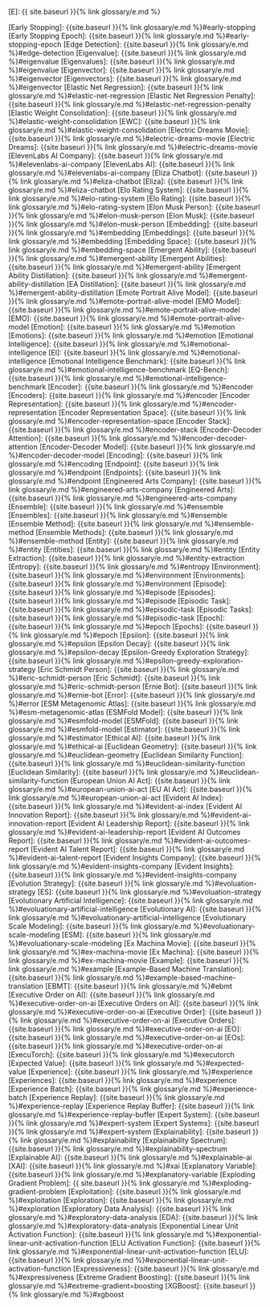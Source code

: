 [E]: {{ site.baseurl }}{% link glossary/e.md %}

[Early Stopping]: {{site.baseurl }}{% link glossary/e.md %}#early-stopping
[Early Stopping Epoch]: {{site.baseurl }}{% link glossary/e.md %}#early-stopping-epoch
[Edge Detection]: {{site.baseurl }}{% link glossary/e.md %}#edge-detection
[Eigenvalue]: {{site.baseurl }}{% link glossary/e.md %}#eigenvalue
[Eigenvalues]: {{site.baseurl }}{% link glossary/e.md %}#eigenvalue
[Eigenvector]: {{site.baseurl }}{% link glossary/e.md %}#eigenvector
[Eigenvectors]: {{site.baseurl }}{% link glossary/e.md %}#eigenvector
[Elastic Net Regression]: {{site.baseurl }}{% link glossary/e.md %}#elastic-net-regression
[Elastic Net Regression Penalty]: {{site.baseurl }}{% link glossary/e.md %}#elastic-net-regression-penalty
[Elastic Weight Consolidation]: {{site.baseurl }}{% link glossary/e.md %}#elastic-weight-consolidation
[EWC]: {{site.baseurl }}{% link glossary/e.md %}#elastic-weight-consolidation
[Electric Dreams Movie]: {{site.baseurl }}{% link glossary/e.md %}#electric-dreams-movie
[Electric Dreams]: {{site.baseurl }}{% link glossary/e.md %}#electric-dreams-movie
[ElevenLabs AI Company]: {{site.baseurl }}{% link glossary/e.md %}#elevenlabs-ai-company
[ElevenLabs AI]: {{site.baseurl }}{% link glossary/e.md %}#elevenlabs-ai-company
[Eliza Chatbot]: {{site.baseurl }}{% link glossary/e.md %}#eliza-chatbot
[Eliza]: {{site.baseurl }}{% link glossary/e.md %}#eliza-chatbot
[Elo Rating System]: {{site.baseurl }}{% link glossary/e.md %}#elo-rating-system
[Elo Rating]: {{site.baseurl }}{% link glossary/e.md %}#elo-rating-system
[Elon Musk Person]: {{site.baseurl }}{% link glossary/e.md %}#elon-musk-person
[Elon Musk]: {{site.baseurl }}{% link glossary/e.md %}#elon-musk-person
[Embedding]: {{site.baseurl }}{% link glossary/e.md %}#embedding
[Embeddings]: {{site.baseurl }}{% link glossary/e.md %}#embedding
[Embedding Space]: {{site.baseurl }}{% link glossary/e.md %}#embedding-space
[Emergent Ability]: {{site.baseurl }}{% link glossary/e.md %}#emergent-ability
[Emergent Abilities]: {{site.baseurl }}{% link glossary/e.md %}#emergent-ability
[Emergent Ability Distillation]: {{site.baseurl }}{% link glossary/e.md %}#emergent-ability-distillation
[EA Distillation]: {{site.baseurl }}{% link glossary/e.md %}#emergent-ability-distillation
[Emote Portrait Alive Model]: {{site.baseurl }}{% link glossary/e.md %}#emote-portrait-alive-model
[EMO Model]: {{site.baseurl }}{% link glossary/e.md %}#emote-portrait-alive-model
[EMO]: {{site.baseurl }}{% link glossary/e.md %}#emote-portrait-alive-model
[Emotion]: {{site.baseurl }}{% link glossary/e.md %}#emotion
[Emotions]: {{site.baseurl }}{% link glossary/e.md %}#emotion
[Emotional Intelligence]: {{site.baseurl }}{% link glossary/e.md %}#emotional-intelligence
[EI]: {{site.baseurl }}{% link glossary/e.md %}#emotional-intelligence
[Emotional Intelligence Benchmark]: {{site.baseurl }}{% link glossary/e.md %}#emotional-intelligence-benchmark
[EQ-Bench]: {{site.baseurl }}{% link glossary/e.md %}#emotional-intelligence-benchmark
[Encoder]: {{site.baseurl }}{% link glossary/e.md %}#encoder
[Encoders]: {{site.baseurl }}{% link glossary/e.md %}#encoder
[Encoder Representation]: {{site.baseurl }}{% link glossary/e.md %}#encoder-representation
[Encoder Representation Space]: {{site.baseurl }}{% link glossary/e.md %}#encoder-representation-space
[Encoder Stack]: {{site.baseurl }}{% link glossary/e.md %}#encoder-stack
[Encoder-Decoder Attention]: {{site.baseurl }}{% link glossary/e.md %}#encoder-decoder-attention
[Encoder-Decoder Model]: {{site.baseurl }}{% link glossary/e.md %}#encoder-decoder-model
[Encoding]: {{site.baseurl }}{% link glossary/e.md %}#encoding
[Endpoint]: {{site.baseurl }}{% link glossary/e.md %}#endpoint
[Endpoints]: {{site.baseurl }}{% link glossary/e.md %}#endpoint
[Engineered Arts Company]: {{site.baseurl }}{% link glossary/e.md %}#engineered-arts-company
[Engineered Arts]: {{site.baseurl }}{% link glossary/e.md %}#engineered-arts-company
[Ensemble]: {{site.baseurl }}{% link glossary/e.md %}#ensemble
[Ensembles]: {{site.baseurl }}{% link glossary/e.md %}#ensemble
[Ensemble Method]: {{site.baseurl }}{% link glossary/e.md %}#ensemble-method
[Ensemble Methods]: {{site.baseurl }}{% link glossary/e.md %}#ensemble-method
[Entity]: {{site.baseurl }}{% link glossary/e.md %}#entity
[Entities]: {{site.baseurl }}{% link glossary/e.md %}#entity
[Entity Extraction]: {{site.baseurl }}{% link glossary/e.md %}#entity-extraction
[Entropy]: {{site.baseurl }}{% link glossary/e.md %}#entropy
[Environment]: {{site.baseurl }}{% link glossary/e.md %}#environment
[Environments]: {{site.baseurl }}{% link glossary/e.md %}#environment
[Episode]: {{site.baseurl }}{% link glossary/e.md %}#episode
[Episodes]: {{site.baseurl }}{% link glossary/e.md %}#episode
[Episodic Task]: {{site.baseurl }}{% link glossary/e.md %}#episodic-task
[Episodic Tasks]: {{site.baseurl }}{% link glossary/e.md %}#episodic-task
[Epoch]: {{site.baseurl }}{% link glossary/e.md %}#epoch
[Epochs]: {{site.baseurl }}{% link glossary/e.md %}#epoch
[Epsilon]: {{site.baseurl }}{% link glossary/e.md %}#epsilon
[Epsilon Decay]: {{site.baseurl }}{% link glossary/e.md %}#epsilon-decay
[Epsilon-Greedy Exploration Strategy]: {{site.baseurl }}{% link glossary/e.md %}#epsilon-greedy-exploration-strategy
[Eric Schmidt Person]: {{site.baseurl }}{% link glossary/e.md %}#eric-schmidt-person
[Eric Schmidt]: {{site.baseurl }}{% link glossary/e.md %}#eric-schmidt-person
[Ernie Bot]: {{site.baseurl }}{% link glossary/e.md %}#ernie-bot
[Error]: {{site.baseurl }}{% link glossary/e.md %}#error
[ESM Metagenomic Atlas]: {{site.baseurl }}{% link glossary/e.md %}#esm-metagenomic-atlas
[ESMFold Model]: {{site.baseurl }}{% link glossary/e.md %}#esmfold-model
[ESMFold]: {{site.baseurl }}{% link glossary/e.md %}#esmfold-model
[Estimator]: {{site.baseurl }}{% link glossary/e.md %}#estimator
[Ethical AI]: {{site.baseurl }}{% link glossary/e.md %}#ethical-ai
[Euclidean Geometry]: {{site.baseurl }}{% link glossary/e.md %}#euclidean-geometry
[Euclidean Similarity Function]: {{site.baseurl }}{% link glossary/e.md %}#euclidean-similarity-function
[Euclidean Similarity]: {{site.baseurl }}{% link glossary/e.md %}#euclidean-similarity-function
[European Union AI Act]: {{site.baseurl }}{% link glossary/e.md %}#european-union-ai-act
[EU AI Act]: {{site.baseurl }}{% link glossary/e.md %}#european-union-ai-act
[Evident AI Index]: {{site.baseurl }}{% link glossary/e.md %}#evident-ai-index
[Evident AI Innovation Report]: {{site.baseurl }}{% link glossary/e.md %}#evident-ai-innovation-report
[Evident AI Leadership Report]: {{site.baseurl }}{% link glossary/e.md %}#evident-ai-leadership-report
[Evident AI Outcomes Report]: {{site.baseurl }}{% link glossary/e.md %}#evident-ai-outcomes-report
[Evident AI Talent Report]: {{site.baseurl }}{% link glossary/e.md %}#evident-ai-talent-report
[Evident Insights Company]: {{site.baseurl }}{% link glossary/e.md %}#evident-insights-company
[Evident Insights]: {{site.baseurl }}{% link glossary/e.md %}#evident-insights-company
[Evolution Strategy]: {{site.baseurl }}{% link glossary/e.md %}#evoluation-strategy
[ES]: {{site.baseurl }}{% link glossary/e.md %}#evoluation-strategy
[Evolutionary Artificial Intelligence]: {{site.baseurl }}{% link glossary/e.md %}#evoluationary-artificial-intelligence
[Evolutionary AI]: {{site.baseurl }}{% link glossary/e.md %}#evoluationary-artificial-intelligence
[Evolutionary Scale Modeling]: {{site.baseurl }}{% link glossary/e.md %}#evoluationary-scale-modeling
[ESM]: {{site.baseurl }}{% link glossary/e.md %}#evoluationary-scale-modeling
[Ex Machina Movie]: {{site.baseurl }}{% link glossary/e.md %}#ex-machina-movie
[Ex Machina]: {{site.baseurl }}{% link glossary/e.md %}#ex-machina-movie
[Example]: {{site.baseurl }}{% link glossary/e.md %}#example
[Example-Based Machine Translation]: {{site.baseurl }}{% link glossary/e.md %}#example-based-machine-translation
[EBMT]: {{site.baseurl }}{% link glossary/e.md %}#ebmt
[Executive Order on AI]: {{site.baseurl }}{% link glossary/e.md %}#executive-order-on-ai
[Executive Orders on AI]: {{site.baseurl }}{% link glossary/e.md %}#executive-order-on-ai
[Executive Order]: {{site.baseurl }}{% link glossary/e.md %}#executive-order-on-ai
[Executive Orders]: {{site.baseurl }}{% link glossary/e.md %}#executive-order-on-ai
[EO]: {{site.baseurl }}{% link glossary/e.md %}#executive-order-on-ai
[EOs]: {{site.baseurl }}{% link glossary/e.md %}#executive-order-on-ai
[ExecuTorch]: {{site.baseurl }}{% link glossary/e.md %}#executorch
[Expected Value]: {{site.baseurl }}{% link glossary/e.md %}#expected-value
[Experience]: {{site.baseurl }}{% link glossary/e.md %}#experience
[Experiences]: {{site.baseurl }}{% link glossary/e.md %}#experience
[Experience Batch]: {{site.baseurl }}{% link glossary/e.md %}#experience-batch
[Experience Replay]: {{site.baseurl }}{% link glossary/e.md %}#experience-replay
[Experience Replay Buffer]: {{site.baseurl }}{% link glossary/e.md %}#experience-replay-buffer
[Expert System]: {{site.baseurl }}{% link glossary/e.md %}#expert-system
[Expert Systems]: {{site.baseurl }}{% link glossary/e.md %}#expert-system
[Explainability]: {{site.baseurl }}{% link glossary/e.md %}#explainability
[Explainability Spectrum]: {{site.baseurl }}{% link glossary/e.md %}#explainability-spectrum
[Explainable AI]: {{site.baseurl }}{% link glossary/e.md %}#explainable-ai
[XAI]: {{site.baseurl }}{% link glossary/e.md %}#xai
[Explanatory Variable]: {{site.baseurl }}{% link glossary/e.md %}#explanatory-variable
[Exploding Gradient Problem]: {{ site.baseurl }}{% link glossary/e.md %}#exploding-gradient-problem
[Exploitation]: {{site.baseurl }}{% link glossary/e.md %}#exploitation
[Exploration]: {{site.baseurl }}{% link glossary/e.md %}#exploration
[Exploratory Data Analysis]: {{site.baseurl }}{% link glossary/e.md %}#exploratory-data-analysis
[EDA]: {{site.baseurl }}{% link glossary/e.md %}#exploratory-data-analysis
[Exponential Linear Unit Activation Function]: {{site.baseurl }}{% link glossary/e.md %}#exponential-linear-unit-activation-function
[ELU Activation Function]: {{site.baseurl }}{% link glossary/e.md %}#exponential-linear-unit-activation-function
[ELU]: {{site.baseurl }}{% link glossary/e.md %}#exponential-linear-unit-activation-function
[Expressiveness]: {{site.baseurl }}{% link glossary/e.md %}#expressiveness
[Extreme Gradient Boosting]: {{site.baseurl }}{% link glossary/e.md %}#extreme-gradient=boosting
[XGBoost]: {{site.baseurl }}{% link glossary/e.md %}#xgboost
